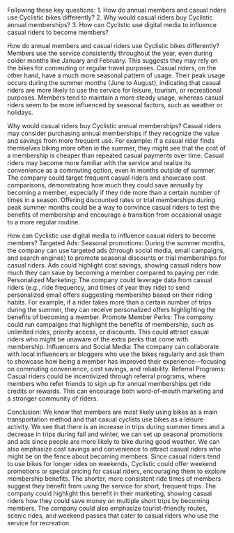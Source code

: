 Following these key questions:
    1. How do annual members and casual riders use Cyclistic bikes differently?
    2. Why would casual riders buy Cyclistic annual memberships?
    3. How can Cyclistic use digital media to influence casual riders to become members?

How do annual members and casual riders use Cyclistic bikes differently?
    Members use the service consistently throughout the year, even during colder months like January and February. This suggests they may rely on the bikes for commuting or regular travel purposes.
    Casual riders, on the other hand, have a much more seasonal pattern of usage. Their peak usage occurs during the summer months (June to August), indicating that casual riders are more likely to use the service for leisure, tourism, or recreational purposes.
    Members tend to maintain a more steady usage, whereas casual riders seem to be more influenced by seasonal factors, such as weather or holidays.

Why would casual riders buy Cyclistic annual memberships?
    Casual riders may consider purchasing annual memberships if they recognize the value and savings from more frequent use. For example:
    If a casual rider finds themselves biking more often in the summer, they might see that the cost of a membership is cheaper than repeated casual payments over time.
    Casual riders may become more familiar with the service and realize its convenience as a commuting option, even in months outside of summer.
    The company could target frequent casual riders and showcase cost comparisons, demonstrating how much they could save annually by becoming a member, especially if they ride more than a certain number of times in a season.
    Offering discounted rates or trial memberships during peak summer months could be a way to convince casual riders to test the benefits of membership and encourage a transition from occasional usage to a more regular routine.

How can Cyclistic use digital media to influence casual riders to become members?
    Targeted Ads:
        Seasonal promotions: During the summer months, the company can use targeted ads (through social media, email campaigns, and search engines) to promote seasonal discounts or trial memberships for casual riders.
        Ads could highlight cost savings, showing casual riders how much they can save by becoming a member compared to paying per ride.
    Personalized Marketing:
        The company could leverage data from casual riders (e.g., ride frequency, and times of year they ride) to send personalized email offers suggesting membership based on their riding habits. For example, if a rider takes more than a certain number of trips during the summer, they can receive personalized offers highlighting the benefits of becoming a member.
    Promote Member Perks:
        The company could run campaigns that highlight the benefits of membership, such as unlimited rides, priority access, or discounts. This could attract casual riders who might be unaware of the extra perks that come with membership.
    Influencers and Social Media:
        The company can collaborate with local influencers or bloggers who use the bikes regularly and ask them to showcase how being a member has improved their experience—focusing on commuting convenience, cost savings, and reliability.
    Referral Programs:
        Casual riders could be incentivized through referral programs, where members who refer friends to sign up for annual memberships get ride credits or rewards. This can encourage both word-of-mouth marketing and a stronger community of riders.

Conclusion:
    We know that members are most likely using bikes as a main transportation method and that casual cyclists use bikes as a leisure activity. We see that there is an increase in trips during summer times and a decrease in trips during fall and winter, we
    can set up seasonal promotions and ads since people are more likely to bike during good weather. We can also emphasize cost savings and convenience to attract casual riders who might be on the fence about becoming members. Since casual riders tend to use bikes 
    for longer rides on weekends, Cyclistic could offer weekend promotions or special pricing for casual riders, encouraging them to explore membership benefits. The shorter, more consistent ride times of members suggest they benefit from using the service for short, frequent trips.
    The company could highlight this benefit in their marketing, showing casual riders how they could save money on multiple short trips by becoming members. The company could also emphasize tourist-friendly routes, scenic rides, and weekend passes that cater to casual riders who use the service for recreation.
